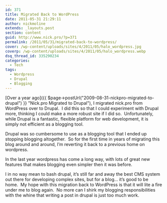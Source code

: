 ```yaml
---
id: 371
title: Migrated Back to WordPress
date: 2011-05-31 21:29:11
author: nickmoline
extends: _layouts.post
section: content
guid: http://www.nick.pro/?p=371
permalink: /2011/05/31/migrated-back-to-wordpress/
cover: /wp-content/uploads/sites/4/2011/05/halo_wordpress.jpg
coverp: /wp-content/uploads/sites/4/2011/05/halo_wordpress.webp
dsq_thread_id: 335290234
categories:
  - Tech
tags:
  - Wordpress
  - Drupal
  - Blogging
---
```

[Over a year ago]({{ $page->postUrl("2009-08-31-nickpro-migrated-to-drupal") }} "Nick.pro Migrated to Drupal"), I migrated nick.pro from WordPress over to Drupal.  I did this so that I could experiment with Drupal more, thinking I could make a more robust site if I did so.  Unfortunately, while Drupal is a fantastic, flexible platform for web development, it is simply not efficient as a blogging tool.
<!--more-->

Drupal was so cumbersome to use as a blogging tool that I ended up stopping blogging altogether.  So for the first time in years of migrating this blog around and around, I&#8217;m reverting it back to a previous home on wordpress.

In the last year wordpress has come a long way, with lots of great new features that makes blogging even simpler then it was before.

I in no way mean to bash drupal, it&#8217;s still far and away the best CMS system out there for developing complex sites, but for a blog&#8230; it&#8217;s good to be home.  My hope with this migration back to WordPress is that it will lite a fire under me to blog again.  No more can I shirk my blogging responsibilities with the whine that writing a post in drupal is just too much work.
